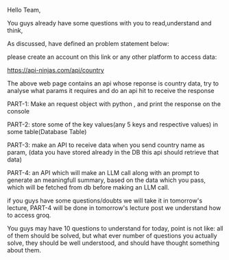 Hello Team,

You guys already have some questions with you to read,understand and think,

As discussed, have defined an problem statement below:

please create an account on this link or any other platform to access data:

https://api-ninjas.com/api/country


The above web page contains an api whose reponse is country data,
try to analyse what params it requires and do an api hit to receive the response

PART-1:
Make an request object with python , and print the response on the console

PART-2:
store some of the key values(any 5 keys and respective values) in some table(Database Table)

PART-3:
make an API to receive data when you send country name as param,
(data you have stored already in the DB this api should retrieve that data)

PART-4:
an API which will make an LLM call along with an prompt to generate an meaningfull summary,
based on the data which you pass, which will be fetched from db before making an LLM call.

if you guys have some questions/doubts we will take it in tomorrow's lecture,
PART-4 will be done in tomorrow's lecture post we understand how to access groq.

You guys may have 10 questions to understand for today, point is not like: all of them should be solved,
but what ever number of questions you actually solve, they should be well understood, and should have thought something about
them.